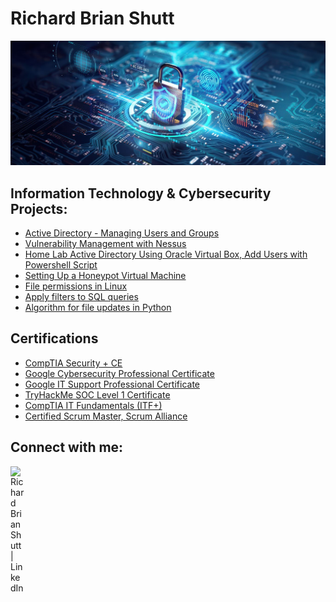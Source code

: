 <h1>Richard Brian Shutt<br/></h1>

![](https://github.com/rbrianshutt/rbrianshutt/blob/main/cybersecurity-grid.jpg)

<h2>Information Technology & Cybersecurity Projects:</h2>

- [Active Directory - Managing Users and Groups](https://github.com/rbrianshutt/ad_managing_users_and_groups/blob/main/README.md)
- [Vulnerability Management with Nessus](https://github.com/rbrianshutt/nessus)
- [Home Lab Active Directory Using Oracle Virtual Box, Add Users with Powershell Script](https://github.com/rbrianshutt/active_directory_oracle_vm)
- [Setting Up a Honeypot Virtual Machine](https://github.com/rbrianshutt/honeypot_virtual_machine)
- [File permissions in Linux](https://github.com/rbrianshutt/rbrianshutt/blob/main/File%20permissions%20in%20Linux.pdf)
- [Apply filters to SQL queries](
https://github.com/rbrianshutt/rbrianshutt/blob/main/Apply%20filters%20to%20SQL%20queries.pdf)
- [Algorithm for file updates in Python](https://github.com/rbrianshutt/rbrianshutt/blob/main/Algorithm%20for%20file%20updates%20in%20Python.pdf)


<h2>Certifications</h2>

- [CompTIA Security + CE](https://github.com/rbrianshutt/rbrianshutt/blob/main/CompTIA%20Security%2B%20ce%20certificate.pdf)
- [Google Cybersecurity Professional Certificate](https://github.com/rbrianshutt/rbrianshutt/blob/main/GoogleCybersecurityCertificate_Badge20241012-7-ff24xl.pdf)
- [Google IT Support Professional Certificate](https://github.com/rbrianshutt/rbrianshutt/blob/main/Google%20IT%20Support%20Professional%20Certificate.pdf)
- [TryHackMe SOC Level 1 Certificate](https://github.com/rbrianshutt/rbrianshutt/blob/main/THM%20SOC%20Level%201.pdf)
- [CompTIA IT Fundamentals (ITF+)](https://github.com/rbrianshutt/rbrianshutt/blob/main/CompTIA%20IT%20Fundamentals%20(ITF%2B)%20Certification%20certificate.pdf)
- [Certified Scrum Master, Scrum Alliance](https://github.com/rbrianshutt/rbrianshutt/blob/main/Richard%20Brian%20Shutt-ScrumAlliance_CSM_Certificate.pdf)

  


<h2>Connect with me:</h2>

[<img align="left" alt="Richard Brian Shutt | LinkedIn" width="22px" src="https://cdn.jsdelivr.net/npm/simple-icons@v3/icons/linkedin.svg" />][linkedin]



[linkedin]: https://www.linkedin.com/in/richard-brian-shutt-28bb16177/


